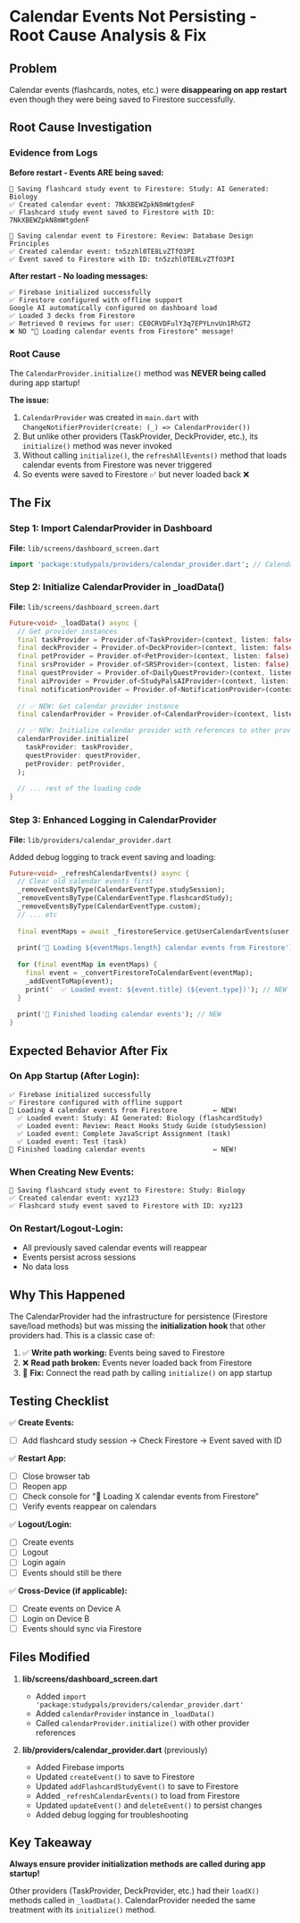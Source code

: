 # Calendar Events Not Persisting - Root Cause Analysis & Fix

## Problem
Calendar events (flashcards, notes, etc.) were **disappearing on app restart** even though they were being saved to Firestore successfully.

## Root Cause Investigation

### Evidence from Logs
**Before restart - Events ARE being saved:**
```
💾 Saving flashcard study event to Firestore: Study: AI Generated: Biology
✅ Created calendar event: 7NkXBEWZpkN8mWtgdenF
✅ Flashcard study event saved to Firestore with ID: 7NkXBEWZpkN8mWtgdenF

💾 Saving calendar event to Firestore: Review: Database Design Principles
✅ Created calendar event: tn5zzhl0TE8LvZTfO3PI
✅ Event saved to Firestore with ID: tn5zzhl0TE8LvZTfO3PI
```

**After restart - No loading messages:**
```
✅ Firebase initialized successfully
✅ Firestore configured with offline support
Google AI automatically configured on dashboard load
✅ Loaded 3 decks from Firestore
✅ Retrieved 0 reviews for user: CE0CRVDFulY3q7EPYLnvUn1RhGT2
❌ NO "📅 Loading calendar events from Firestore" message!
```

### Root Cause
The `CalendarProvider.initialize()` method was **NEVER being called** during app startup!

**The issue:**
1. `CalendarProvider` was created in `main.dart` with `ChangeNotifierProvider(create: (_) => CalendarProvider())`
2. But unlike other providers (TaskProvider, DeckProvider, etc.), its `initialize()` method was never invoked
3. Without calling `initialize()`, the `refreshAllEvents()` method that loads calendar events from Firestore was never triggered
4. So events were saved to Firestore ✅ but never loaded back ❌

## The Fix

### Step 1: Import CalendarProvider in Dashboard
**File:** `lib/screens/dashboard_screen.dart`

```dart
import 'package:studypals/providers/calendar_provider.dart'; // Calendar provider state
```

### Step 2: Initialize CalendarProvider in _loadData()
**File:** `lib/screens/dashboard_screen.dart`

```dart
Future<void> _loadData() async {
  // Get provider instances
  final taskProvider = Provider.of<TaskProvider>(context, listen: false);
  final deckProvider = Provider.of<DeckProvider>(context, listen: false);
  final petProvider = Provider.of<PetProvider>(context, listen: false);
  final srsProvider = Provider.of<SRSProvider>(context, listen: false);
  final questProvider = Provider.of<DailyQuestProvider>(context, listen: false);
  final aiProvider = Provider.of<StudyPalsAIProvider>(context, listen: false);
  final notificationProvider = Provider.of<NotificationProvider>(context, listen: false);
  
  // ✅ NEW: Get calendar provider instance
  final calendarProvider = Provider.of<CalendarProvider>(context, listen: false);

  // ✅ NEW: Initialize calendar provider with references to other providers
  calendarProvider.initialize(
    taskProvider: taskProvider,
    questProvider: questProvider,
    petProvider: petProvider,
  );
  
  // ... rest of the loading code
}
```

### Step 3: Enhanced Logging in CalendarProvider
**File:** `lib/providers/calendar_provider.dart`

Added debug logging to track event saving and loading:

```dart
Future<void> _refreshCalendarEvents() async {
  // Clear old calendar events first
  _removeEventsByType(CalendarEventType.studySession);
  _removeEventsByType(CalendarEventType.flashcardStudy);
  _removeEventsByType(CalendarEventType.custom);
  // ... etc
  
  final eventMaps = await _firestoreService.getUserCalendarEvents(user.uid);
  
  print('📅 Loading ${eventMaps.length} calendar events from Firestore'); // NEW
  
  for (final eventMap in eventMaps) {
    final event = _convertFirestoreToCalendarEvent(eventMap);
    _addEventToMap(event);
    print('  ✅ Loaded event: ${event.title} (${event.type})'); // NEW
  }
  
  print('📅 Finished loading calendar events'); // NEW
}
```

## Expected Behavior After Fix

### On App Startup (After Login):
```
✅ Firebase initialized successfully
✅ Firestore configured with offline support
📅 Loading 4 calendar events from Firestore         ← NEW!
  ✅ Loaded event: Study: AI Generated: Biology (flashcardStudy)
  ✅ Loaded event: Review: React Hooks Study Guide (studySession)
  ✅ Loaded event: Complete JavaScript Assignment (task)
  ✅ Loaded event: Test (task)
📅 Finished loading calendar events                 ← NEW!
```

### When Creating New Events:
```
💾 Saving flashcard study event to Firestore: Study: Biology
✅ Created calendar event: xyz123
✅ Flashcard study event saved to Firestore with ID: xyz123
```

### On Restart/Logout-Login:
- All previously saved calendar events will reappear
- Events persist across sessions
- No data loss

## Why This Happened

The CalendarProvider had the infrastructure for persistence (Firestore save/load methods) but was missing the **initialization hook** that other providers had. This is a classic case of:

1. ✅ **Write path working:** Events being saved to Firestore
2. ❌ **Read path broken:** Events never loaded back from Firestore
3. 🔧 **Fix:** Connect the read path by calling `initialize()` on app startup

## Testing Checklist

✅ **Create Events:**
- [ ] Add flashcard study session → Check Firestore → Event saved with ID

✅ **Restart App:**
- [ ] Close browser tab
- [ ] Reopen app
- [ ] Check console for "📅 Loading X calendar events from Firestore"
- [ ] Verify events reappear on calendars

✅ **Logout/Login:**
- [ ] Create events
- [ ] Logout
- [ ] Login again
- [ ] Events should still be there

✅ **Cross-Device (if applicable):**
- [ ] Create events on Device A
- [ ] Login on Device B
- [ ] Events should sync via Firestore

## Files Modified

1. **lib/screens/dashboard_screen.dart**
   - Added `import 'package:studypals/providers/calendar_provider.dart'`
   - Added `calendarProvider` instance in `_loadData()`
   - Called `calendarProvider.initialize()` with other provider references

2. **lib/providers/calendar_provider.dart** (previously)
   - Added Firebase imports
   - Updated `createEvent()` to save to Firestore
   - Updated `addFlashcardStudyEvent()` to save to Firestore
   - Added `_refreshCalendarEvents()` to load from Firestore
   - Updated `updateEvent()` and `deleteEvent()` to persist changes
   - Added debug logging for troubleshooting

## Key Takeaway

**Always ensure provider initialization methods are called during app startup!**

Other providers (TaskProvider, DeckProvider, etc.) had their `loadX()` methods called in `_loadData()`. CalendarProvider needed the same treatment with its `initialize()` method.
